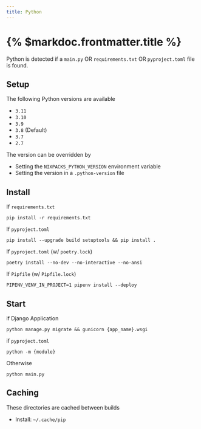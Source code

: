 ```yaml
---
title: Python
---
```


# {% $markdoc.frontmatter.title %}

Python is detected if a `main.py` OR `requirements.txt` OR `pyproject.toml` file is found.

## Setup

The following Python versions are available

- `3.11`
- `3.10`
- `3.9`
- `3.8` (Default)
- `3.7`
- `2.7`

The version can be overridden by

- Setting the `NIXPACKS_PYTHON_VERSION` environment variable
- Setting the version in a `.python-version` file

## Install

If `requirements.txt`

```
pip install -r requirements.txt
```

If `pyproject.toml`

```
pip install --upgrade build setuptools && pip install .
```

If `pyproject.toml` (w/ `poetry.lock`)

```
poetry install --no-dev --no-interactive --no-ansi
```

If `Pipfile` (w/ `Pipfile.lock`)

```
PIPENV_VENV_IN_PROJECT=1 pipenv install --deploy
```

## Start

if Django Application

```
python manage.py migrate && gunicorn {app_name}.wsgi
```

if `pyproject.toml`

```
python -m {module}
```

Otherwise

```
python main.py
```

## Caching

These directories are cached between builds

- Install: `~/.cache/pip`
